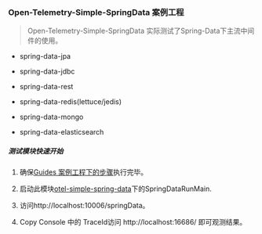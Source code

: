 ### Open-Telemetry-Simple-SpringData 案例工程

> Open-Telemetry-Simple-SpringData 实际测试了Spring-Data下主流中间件的使用。

- spring-data-jpa

- spring-data-jdbc

- spring-data-rest

- spring-data-redis(lettuce/jedis)

- spring-data-mongo

- spring-data-elasticsearch


##### 测试模块快速开始

1. 确保[Guides 案例工程下的步骤](../README.md)执行完毕。

2. 启动此模块[otel-simple-spring-data](https://github.com/chenmudu/open-telemetry-java-guides/tree/master/otel-simple-spring-data/src/main/java/org/chenmudu/otel/springdata)下的SpringDataRunMain.

3. 访问http://localhost:10006/springData。

4. Copy Console 中的 TraceId访问 http://localhost:16686/ 即可观测结果。